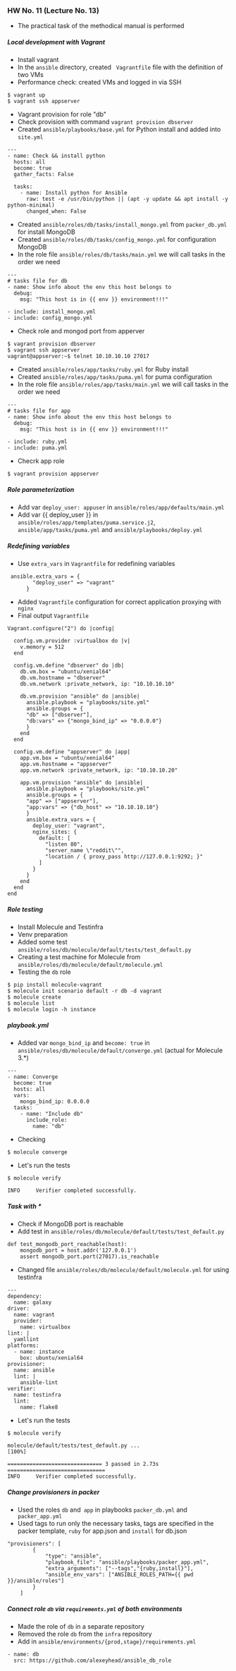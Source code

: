 ### HW No. 11 (Lecture No. 13)

- The practical task of the methodical manual is performed
##### Local development with Vagrant
- Install vagrant
- In the `ansible` directory, created ` Vagrantfile` file with the definition of two VMs
- Performance check: created VMs and logged in via SSH
 ```
$ vagrant up
$ vagrant ssh appserver
```
- Vagrant provision for role "db"
- Check provision with command `vagrant provision dbserver`
- Created `ansible/playbooks/base.yml` for Python install and added into `site.yml`
```
---
- name: Check && install python
  hosts: all
  become: true
  gather_facts: False

  tasks:
    - name: Install python for Ansible
      raw: test -e /usr/bin/python || (apt -y update && apt install -y python-minimal)
      changed_when: False
```
- Created `ansible/roles/db/tasks/install_mongo.yml` from `packer_db.yml` for install MongoDB
- Created `ansible/roles/db/tasks/config_mongo.yml` for configuration MongoDB
- In the role file `ansible/roles/db/tasks/main.yml` we will call tasks in the order we need
```
---
# tasks file for db
- name: Show info about the env this host belongs to
  debug:
    msg: "This host is in {{ env }} environment!!!"

- include: install_mongo.yml
- include: config_mongo.yml
```
- Check role and mongod port from apperver
```
$ vagrant provision dbserver
$ vagrant ssh appserver
vagrant@appserver:~$ telnet 10.10.10.10 27017
```
- Created `ansible/roles/app/tasks/ruby.yml` for Ruby install
- Created `ansible/roles/app/tasks/puma.yml` for puma configuration
- In the role file `ansible/roles/app/tasks/main.yml` we will call tasks in the order we need
```
---
# tasks file for app
- name: Show info about the env this host belongs to
  debug:
    msg: "This host is in {{ env }} environment!!!"

- include: ruby.yml
- include: puma.yml

```
- Checrk app role
```
$ vagrant provision appserver
```
##### Role parameterization
- Add var `deploy_user: appuser` in `ansible/roles/app/defaults/main.yml`
- Add var {{ deploy_user }} in `ansible/roles/app/templates/puma.service.j2`, `ansible/app/tasks/puma.yml` and `ansible/playbooks/deploy.yml`
##### Redefining variables
- Use `extra_vars` in `Vagrantfile` for redefining variables
```
 ansible.extra_vars = {
        "deploy_user" => "vagrant"
      }
```
- Added `Vagrantfile` configuration for correct application proxying with` nginx`
- Final output `Vagrantfile`
```
Vagrant.configure("2") do |config|

  config.vm.provider :virtualbox do |v|
    v.memory = 512
  end

  config.vm.define "dbserver" do |db|
    db.vm.box = "ubuntu/xenial64"
    db.vm.hostname = "dbserver"
    db.vm.network :private_network, ip: "10.10.10.10"

    db.vm.provision "ansible" do |ansible|
      ansible.playbook = "playbooks/site.yml"
      ansible.groups = {
      "db" => ["dbserver"],
      "db:vars" => {"mongo_bind_ip" => "0.0.0.0"}
      }
    end
  end

  config.vm.define "appserver" do |app|
    app.vm.box = "ubuntu/xenial64"
    app.vm.hostname = "appserver"
    app.vm.network :private_network, ip: "10.10.10.20"

    app.vm.provision "ansible" do |ansible|
      ansible.playbook = "playbooks/site.yml"
      ansible.groups = {
      "app" => ["appserver"],
      "app:vars" => {"db_host" => "10.10.10.10"}
      }
      ansible.extra_vars = {
        deploy_user: "vagrant",
        nginx_sites: {
          default: [
            "listen 80",
            "server_name \"reddit\"",
            "location / { proxy_pass http://127.0.0.1:9292; }"
          ]
        }
      }
    end
  end
end
```
##### Role testing
- Install Molecule and Testinfra
- Venv preparation
- Added some test `ansible/roles/db/molecule/default/tests/test_default.py`
- Creating a test machine for Molecule from ``ansible/roles/db/molecule/default/molecule.yml``
- Testing the `db` role
```
$ pip install molecule-vagrant
$ molecule init scenario default -r db -d vagrant
$ molecule create
$ molecule list
$ molecule login -h instance
```
##### playbook.yml
- Added var `mongo_bind_ip` and `become: true` in  `ansible/roles/db/molecule/default/converge.yml` (actual for Molecule 3.*)
```
---
- name: Converge
  become: true
  hosts: all
  vars:
    mongo_bind_ip: 0.0.0.0
  tasks:
    - name: "Include db"
      include_role:
        name: "db"

```
- Checking
```
$ molecule converge
```
- Let's run the tests
```
$ molecule verify

INFO     Verifier completed successfully.
```
##### Task with *
-  Check if MongoDB port is reachable
- Add test in `ansible/roles/db/molecule/default/tests/test_default.py`

```
def test_mongodb_port_reachable(host):
    mongodb_port = host.addr('127.0.0.1')
    assert mongodb_port.port(27017).is_reachable

```
- Changed file `ansible/roles/db/molecule/default/molecule.yml` for using testinfra
```
---
dependency:
  name: galaxy
driver:
  name: vagrant
  provider:
    name: virtualbox
lint: |
  yamllint
platforms:
  - name: instance
    box: ubuntu/xenial64
provisioner:
  name: ansible
  lint: |
    ansible-lint
verifier:
  name: testinfra
  lint:
    name: flake8
```
- Let's run the tests
```
$ molecule verify

molecule/default/tests/test_default.py ...                               [100%]

============================== 3 passed in 2.73s ===============================
INFO     Verifier completed successfully.
```
##### Change provisioners in packer
- Used the roles `db` and` app` in playbooks `packer_db.yml` and` packer_app.yml`
- Used tags to run only the necessary tasks, tags are specified in the packer template, `ruby` for app.json and `install` for db.json

```
"provisioners": [
        {
            "type": "ansible",
            "playbook_file": "ansible/playbooks/packer_app.yml",
            "extra_arguments": ["--tags","{ruby,install}"],
            "ansible_env_vars": ["ANSIBLE_ROLES_PATH={{ pwd }}/ansible/roles"]
        }
    ]
```

##### Connect role `db` via `requirements.yml` of both environments
- Made the role of `db` in a separate repository
- Removed the role `db` from the `infra` repository
- Add in `ansible/environments/{prod,stage}/requirements.yml`
```
- name: db
  src: https://github.com/alexeyhead/ansible_db_role
```
